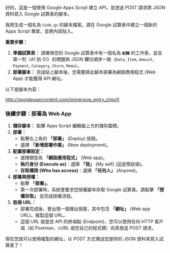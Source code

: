 好的，這是一個使用 Google Apps Script 建立 API，並透過 POST 請求將 JSON 資料寫入 Google 試算表的腳本。

我將生成一個名為 `Code.gs` 的腳本檔案。請在 Google 試算表中建立一個新的 Apps Script 專案，並將內容貼入。

**重要步驟：**

1.  **準備試算表：** 請確保您的 Google 試算表中有一個名為 **`紀錄`** 的工作表，並且第一列（A1 到 G1）的標題與 JSON 欄位順序一致（`Date`, `Item`, `Amount`, `Payment`, `Category`, `Store`, `Memo`）。
2.  **部署腳本：** 完成貼上腳本後，您需要將此腳本部署為網路應用程式 (Web App) 才能獲得 API 網址。

以下是腳本內容：


http://googleusercontent.com/immersive_entry_chip/0

### 後續步驟：部署為 Web App

1.  **儲存腳本：** 點擊 Apps Script 編輯器上方的儲存圖標。
2.  **部署：**
    * 點擊右上角的 **「部署」** (Deploy) 按鈕。
    * 選擇 **「新增部署作業」** (New deployment)。
3.  **配置部署設定：**
    * 選擇類型為 **「網路應用程式」** (Web app)。
    * **執行身分 (Execute as)**：選擇 **「我」** (My self) (這是預設值)。
    * **存取權限 (Who has access)**：選擇 **「任何人」** (Anyone)。
4.  **部署與授權：**
    * 點擊 **「部署」**。
    * 第一次部署時，系統會要求您授權腳本存取 Google 試算表。請點擊 **「授權存取」** 並完成授權流程。
5.  **取得 URL：**
    * 部署完成後，會出現一個彈出視窗，其中包含 **「網址」** (Web app URL)。複製這個 URL。
    * 這個 URL 就是您 API 的終端點 (Endpoint)，您可以使用任何 HTTP 客戶端（如 Postman、cURL 或您自己的程式碼）向其發送 POST 請求。

現在您就可以使用複製的網址，以 POST 方式傳送您提供的 JSON 資料來寫入試算表了！
